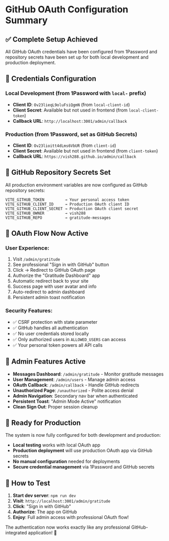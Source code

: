 # GitHub OAuth Configuration Summary

## ✅ **Complete Setup Achieved**

All GitHub OAuth credentials have been configured from 1Password and repository secrets have been set up for both local development and production deployment.

## 🔐 **Credentials Configuration**

### **Local Development** (from 1Password with `local-` prefix)

- **Client ID**: `Ov23lieqL9oluFsiQgmN` (from `local-client-id`)
- **Client Secret**: Available but not used in frontend (from `local-client-token`)
- **Callback URL**: `http://localhost:3001/admin/callback`

### **Production** (from 1Password, set as GitHub Secrets)

- **Client ID**: `Ov23lioitt4dLms6VbUR` (from `client-id`)
- **Client Secret**: Available but not used in frontend (from `client-token`)
- **Callback URL**: `https://vish288.github.io/admin/callback`

## 🔧 **GitHub Repository Secrets Set**

All production environment variables are now configured as GitHub repository secrets:

```
VITE_GITHUB_TOKEN         → Your personal access token
VITE_GITHUB_CLIENT_ID     → Production OAuth client ID
VITE_GITHUB_CLIENT_SECRET → Production OAuth client secret
VITE_GITHUB_OWNER         → vish288
VITE_GITHUB_REPO          → gratitude-messages
```

## 🚀 **OAuth Flow Now Active**

### **User Experience**:

1. Visit `/admin/gratitude`
2. See professional "Sign in with GitHub" button
3. Click → Redirect to GitHub OAuth page
4. Authorize the "Gratitude Dashboard" app
5. Automatic redirect back to your site
6. Success page with user avatar and info
7. Auto-redirect to admin dashboard
8. Persistent admin toast notification

### **Security Features**:

- ✅ CSRF protection with state parameter
- ✅ GitHub handles all authentication
- ✅ No user credentials stored locally
- ✅ Only authorized users in `ALLOWED_USERS` can access
- ✅ Your personal token powers all API calls

## 📱 **Admin Features Active**

- **Messages Dashboard**: `/admin/gratitude` - Monitor gratitude messages
- **User Management**: `/admin/users` - Manage admin access
- **OAuth Callback**: `/admin/callback` - Handle GitHub redirects
- **Unauthorized Page**: `/unauthorized` - Polite access denial
- **Admin Navigation**: Secondary nav bar when authenticated
- **Persistent Toast**: "Admin Mode Active" notification
- **Clean Sign Out**: Proper session cleanup

## 🎯 **Ready for Production**

The system is now fully configured for both development and production:

- **Local testing** works with local OAuth app
- **Production deployment** will use production OAuth app via GitHub secrets
- **No manual configuration** needed for deployments
- **Secure credential management** via 1Password and GitHub secrets

## 🔄 **How to Test**

1. **Start dev server**: `npm run dev`
2. **Visit**: `http://localhost:3001/admin/gratitude`
3. **Click**: "Sign in with GitHub"
4. **Authorize**: The app on GitHub
5. **Enjoy**: Full admin access with professional OAuth flow!

The authentication now works exactly like any professional GitHub-integrated application! 🎉
